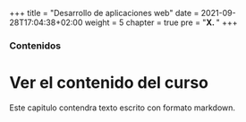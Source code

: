 +++
title = "Desarrollo de aplicaciones web"
date = 2021-09-28T17:04:38+02:00
weight = 5
chapter = true
pre = "<b>X. </b>"
+++

### Contenidos

# Ver el contenido del curso

Este capitulo contendra texto escrito con formato markdown.